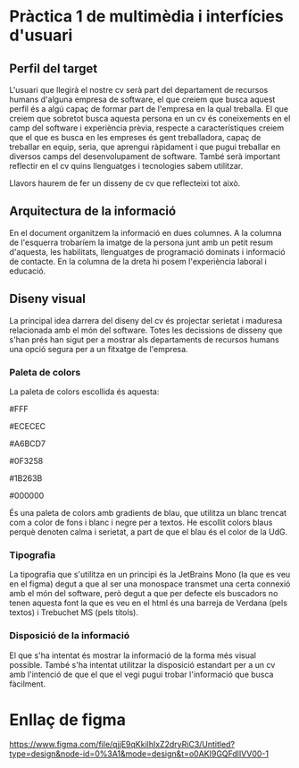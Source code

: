 # Pràctica 1 de multimèdia i interfícies d'usuari

## Perfil del target
L'usuari que llegirà el nostre cv serà part del departament de recursos humans d'alguna empresa de software, el que creiem que busca aquest perfil és a algú capaç de formar part de l'empresa en la qual treballa. El que creiem que sobretot busca aquesta persona en un cv és coneixements en el camp del software i experiència prèvia, respecte a característiques creiem que el que es busca en les empreses és gent treballadora, capaç de treballar en equip, seria, que aprengui ràpidament i que pugui treballar en diversos camps del desenvolupament de software. També serà important reflectir en el cv quins llenguatges i tecnologies sabem utilitzar.

Llavors haurem de fer un disseny de cv que reflecteixi tot això.

## Arquitectura de la informació
En el document organitzem la informació en dues columnes. A la columna de l'esquerra trobaríem la imatge de la persona junt amb un petit resum d'aquesta, les habilitats, llenguatges de programació dominats i informació de contacte. En la columna de la dreta hi posem l'experiència laboral i educació.

## Diseny visual
La principal idea darrera del diseny del cv és projectar serietat i maduresa relacionada amb el món del software. Totes les decissions de disseny que s'han prés han sigut per a mostrar als departaments de recursos humans una opció segura per a un fitxatge de l'empresa.

### Paleta de colors
La paleta de colors escollida és aquesta:

#FFF

#ECECEC

#A6BCD7

#0F3258

#1B263B

#000000

És una paleta de colors amb gradients de blau, que utilitza un blanc trencat com a color de fons i blanc i negre per a textos. He escollit colors blaus perquè denoten calma i serietat, a part de que el blau és el color de la UdG.

### Tipografia
La tipografia que s'utilitza en un principi és la JetBrains Mono (la que es veu en el figma) degut a que al ser una monospace transmet una certa connexió amb el món del software, però degut a que per defecte els buscadors no tenen aquesta font la que es veu en el html és una barreja de Verdana (pels textos) i Trebuchet MS (pels títols).

### Disposició de la informació
El que s'ha intentat és mostrar la informació de la forma més visual possible. També s'ha intentat utilitzar la disposició  estandart per a un cv amb l'intenció de que el que el vegi pugui trobar l'informació que busca fàcilment.


# Enllaç de figma
https://www.figma.com/file/qjjE9qKkilhIxZ2dryRiC3/Untitled?type=design&node-id=0%3A1&mode=design&t=o0AKI9GQFdlIVV00-1
